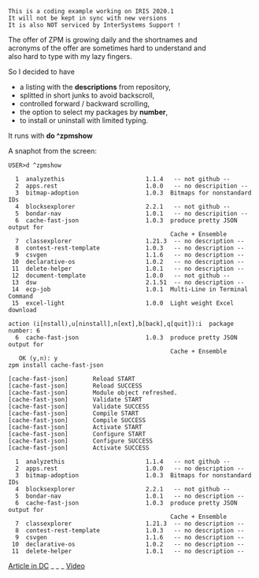  ~~~
 This is a coding example working on IRIS 2020.1
 It will not be kept in sync with new versions      
 It is also NOT serviced by InterSystems Support !   
~~~ 

The offer of ZPM is growing daily and the shortnames and  
acronyms of the offer are sometimes hard to understand and   
also hard to type with my lazy fingers.

So I decided to have   
- a listing with the __descriptions__ from repository,   
- splitted in short junks to avoid backscroll,   
- controlled forward / backward scrolling,     
- the option to select my packages by __number__,   
- to install or uninstall with limited typing.  

It runs with __do ^zpmshow__

A snaphot from the screen:
~~~
USER>d ^zpmshow

  1  analyzethis                       1.1.4   -- not github --
  2  apps.rest                         1.0.0   -- no descripition --
  3  bitmap-adoption                   1.0.3  Bitmaps for nonstandard IDs
  4  blocksexplorer                    2.2.1   -- not github --
  5  bondar-nav                        1.0.1   -- no descripition --
  6  cache-fast-json                   1.0.3  produce pretty JSON output for
                                              Cache + Ensemble
  7  classexplorer                     1.21.3  -- no description --
  8  contest-rest-template             1.0.3   -- no description --
  9  csvgen                            1.1.6   -- no description --
 10  declarative-os                    1.0.2   -- no description --
 11  delete-helper                     1.0.1   -- no description --
 12  document-template                 1.0.0   -- not github --
 13  dsw                               2.1.51  -- no description --
 14  ecp-job                           1.0.1  Multi-Line in Terminal Command
 15  excel-light                       1.0.0  Light weight Excel download

action (i[nstall),u[ninstall],n[ext],b[back],q[quit]):i  package number: 6
  6  cache-fast-json                   1.0.3  produce pretty JSON output for
                                              Cache + Ensemble
   OK (y,n): y
zpm install cache-fast-json

[cache-fast-json]       Reload START
[cache-fast-json]       Reload SUCCESS
[cache-fast-json]       Module object refreshed.
[cache-fast-json]       Validate START
[cache-fast-json]       Validate SUCCESS
[cache-fast-json]       Compile START
[cache-fast-json]       Compile SUCCESS
[cache-fast-json]       Activate START
[cache-fast-json]       Configure START
[cache-fast-json]       Configure SUCCESS
[cache-fast-json]       Activate SUCCESS

  1  analyzethis                       1.1.4   -- not github --
  2  apps.rest                         1.0.0   -- no description --
  3  bitmap-adoption                   1.0.3  Bitmaps for nonstandard IDs
  4  blocksexplorer                    2.2.1   -- not github --
  5  bondar-nav                        1.0.1   -- no description --
  6  cache-fast-json                   1.0.3  produce pretty JSON output for
                                              Cache + Ensemble
  7  classexplorer                     1.21.3  -- no description --
  8  contest-rest-template             1.0.3   -- no description --
  9  csvgen                            1.1.6   -- no description --
 10  declarative-os                    1.0.2   -- no description --
 11  delete-helper                     1.0.1   -- no description --

~~~

[Article in DC](https://community.intersystems.com/post/zpmshow-helper-tired-fingers)
_ _ _ [Video](https://youtu.be/T9D5CiLwu9o) 
